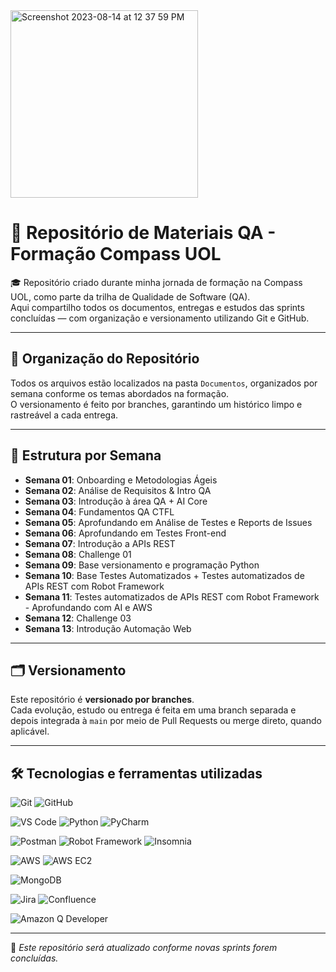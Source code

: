 <img width="300" alt="Screenshot 2023-08-14 at 12 37 59 PM" src="https://github.com/user-attachments/assets/4618da97-4b4b-45d9-91e7-0e8fd6e622c6">

# 📁 Repositório de Materiais QA - Formação Compass UOL

🎓 Repositório criado durante minha jornada de formação na Compass UOL, como parte da trilha de Qualidade de Software (QA).  
Aqui compartilho todos os documentos, entregas e estudos das sprints concluídas — com organização e versionamento utilizando Git e GitHub.

---

## 📌 Organização do Repositório

Todos os arquivos estão localizados na pasta `Documentos`, organizados por semana conforme os temas abordados na formação.  
O versionamento é feito por branches, garantindo um histórico limpo e rastreável a cada entrega.

---

## 📁 Estrutura por Semana

- **Semana 01**: Onboarding e Metodologias Ágeis
- **Semana 02**: Análise de Requisitos & Intro QA
- **Semana 03**: Introdução à área QA + AI Core
- **Semana 04**: Fundamentos QA CTFL
- **Semana 05**: Aprofundando em Análise de Testes e Reports de Issues
- **Semana 06**: Aprofundando em Testes Front-end
- **Semana 07**: Introdução a APIs REST
- **Semana 08**: Challenge 01  
- **Semana 09**: Base versionamento e programação Python
- **Semana 10**: Base Testes Automatizados + Testes automatizados de APIs REST com Robot Framework
- **Semana 11**: Testes automatizados de APIs REST com Robot Framework - Aprofundando com AI e AWS
- **Semana 12**: Challenge 03
- **Semana 13**: Introdução Automação Web

---

## 🗂️ Versionamento

Este repositório é **versionado por branches**.  
Cada evolução, estudo ou entrega é feita em uma branch separada e depois integrada à `main` por meio de Pull Requests ou merge direto, quando aplicável.

---

## 🛠️ Tecnologias e ferramentas utilizadas

<!-- Versionamento -->
![Git](https://img.shields.io/badge/Git-F05032?style=flat&logo=git&logoColor=white)
![GitHub](https://img.shields.io/badge/GitHub-181717?style=flat&logo=github&logoColor=white)

<!-- Desenvolvimento -->
![VS Code](https://img.shields.io/badge/Visual%20Studio%20Code-007ACC?style=flat&logoColor=white)
![Python](https://img.shields.io/badge/Python-3776AB?style=flat&logo=python&logoColor=white)
![PyCharm](https://img.shields.io/badge/PyCharm-000000?style=flat&logo=pycharm&logoColor=white)

<!-- Automação e Testes -->
![Postman](https://img.shields.io/badge/Postman-FF6C37?style=flat&logo=postman&logoColor=white)
![Robot Framework](https://img.shields.io/badge/Robot_Framework-000000?style=flat&logo=robotframework&logoColor=white)
![Insomnia](https://img.shields.io/badge/Insomnia-4000BF?style=flat&logo=insomnia&logoColor=white)

<!-- Infraestrutura e Nuvem -->
![AWS](https://img.shields.io/badge/AWS-232F3E?style=flat&logo=amazonaws&logoColor=white)
![AWS EC2](https://img.shields.io/badge/AWS_EC2-FF9900?style=flat&logo=amazonaws&logoColor=white)

<!-- Banco de Dados -->
![MongoDB](https://img.shields.io/badge/MongoDB-47A248?style=flat&logo=mongodb&logoColor=white)

<!-- Gerenciamento e Documentação -->
![Jira](https://img.shields.io/badge/Jira-0052CC?style=flat&logo=jira&logoColor=white)
![Confluence](https://img.shields.io/badge/Confluence-172B4D?style=flat&logo=confluence&logoColor=white)

<!-- Outros -->
![Amazon Q Developer](https://img.shields.io/badge/Amazon_Q_Developer-232F3E?style=flat&logo=amazon&logoColor=white)

---

📌 *Este repositório será atualizado conforme novas sprints forem concluídas.*
